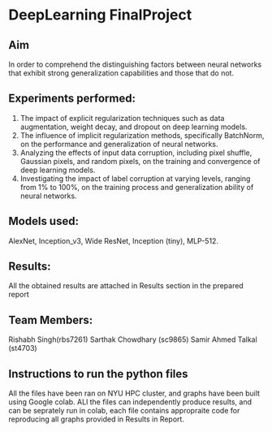 # DeepLearning FinalProject

## Aim
In order to comprehend the distinguishing factors between neural networks that exhibit strong generalization capabilities and those that do not.

## Experiments performed: 
1. The impact of explicit regularization techniques such as data augmentation, weight decay, and dropout on deep learning models.
2. The influence of implicit regularization methods, specifically BatchNorm, on the performance and generalization of neural networks.
3. Analyzing the effects of input data corruption, including pixel shuffle, Gaussian pixels, and random pixels, on the training and convergence of deep learning models.
4. Investigating the impact of label corruption at varying levels, ranging from 1% to 100%, on the training process and generalization ability of neural networks.

## Models used:
AlexNet, Inception_v3, Wide ResNet, Inception (tiny), MLP-512.

## Results: 
All the obtained results are attached in Results section in the prepared report

## Team Members:

Rishabh Singh(rbs7261)
Sarthak Chowdhary (sc9865)
Samir Ahmed Talkal (st4703)

## Instructions to run the python files

All the files have been ran on NYU HPC cluster, and graphs have been built using Google colab. 
ALl the files can independently produce results, and can be seprately run in colab, each file contains appropraite code for reproducing all graphs provided in Results in Report. 
